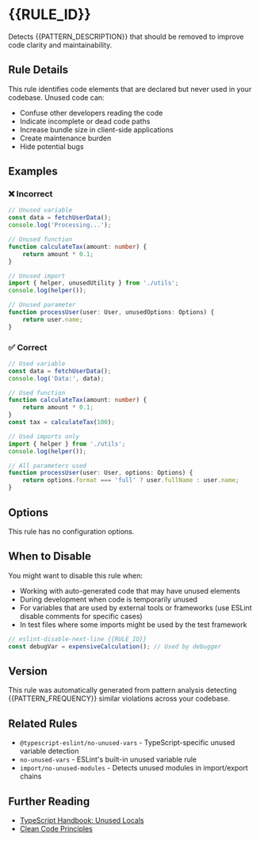 # {{RULE_ID}}

Detects {{PATTERN_DESCRIPTION}} that should be removed to improve code clarity and maintainability.

## Rule Details

This rule identifies code elements that are declared but never used in your codebase. Unused code can:

- Confuse other developers reading the code
- Indicate incomplete or dead code paths
- Increase bundle size in client-side applications
- Create maintenance burden
- Hide potential bugs

## Examples

### ❌ Incorrect

```typescript
// Unused variable
const data = fetchUserData();
console.log('Processing...');

// Unused function
function calculateTax(amount: number) {
    return amount * 0.1;
}

// Unused import
import { helper, unusedUtility } from './utils';
console.log(helper());

// Unused parameter
function processUser(user: User, unusedOptions: Options) {
    return user.name;
}
```

### ✅ Correct

```typescript
// Used variable
const data = fetchUserData();
console.log('Data:', data);

// Used function
function calculateTax(amount: number) {
    return amount * 0.1;
}
const tax = calculateTax(100);

// Used imports only
import { helper } from './utils';
console.log(helper());

// All parameters used
function processUser(user: User, options: Options) {
    return options.format === 'full' ? user.fullName : user.name;
}
```

## Options

This rule has no configuration options.

## When to Disable

You might want to disable this rule when:

- Working with auto-generated code that may have unused elements
- During development when code is temporarily unused
- For variables that are used by external tools or frameworks (use ESLint disable comments for specific cases)
- In test files where some imports might be used by the test framework

```typescript
// eslint-disable-next-line {{RULE_ID}}
const debugVar = expensiveCalculation(); // Used by debugger
```

## Version

This rule was automatically generated from pattern analysis detecting {{PATTERN_FREQUENCY}} similar violations across your codebase.

## Related Rules

- `@typescript-eslint/no-unused-vars` - TypeScript-specific unused variable detection
- `no-unused-vars` - ESLint's built-in unused variable rule
- `import/no-unused-modules` - Detects unused modules in import/export chains

## Further Reading

- [TypeScript Handbook: Unused Locals](https://www.typescriptlang.org/tsconfig#noUnusedLocals)
- [Clean Code Principles](https://clean-code-developer.com/)